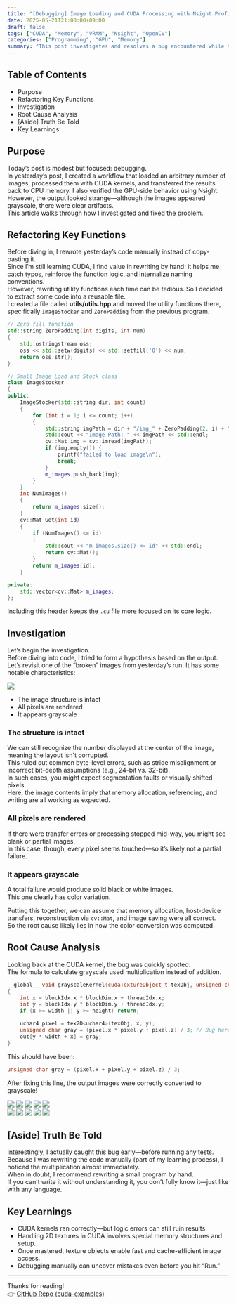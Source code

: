 ```yaml
---
title: "[Debugging] Image Loading and CUDA Processing with Nsight Profiling and OpenCV"
date: 2025-05-21T21:00:00+09:00
draft: false
tags: ["CUDA", "Memory", "VRAM", "Nsight", "OpenCV"]
categories: ["Programming", "GPU", "Memory"]
summary: "This post investigates and resolves a bug encountered while transferring 2D image data to device memory and processing it with CUDA kernels."
---
```


## Table of Contents
- Purpose
- Refactoring Key Functions
- Investigation
- Root Cause Analysis
- [Aside] Truth Be Told
- Key Learnings

## Purpose
Today’s post is modest but focused: debugging.  
In yesterday’s post, I created a workflow that loaded an arbitrary number of images, processed them with CUDA kernels, and transferred the results back to CPU memory. I also verified the GPU-side behavior using Nsight.  
However, the output looked strange—although the images appeared grayscale, there were clear artifacts.  
This article walks through how I investigated and fixed the problem.

## Refactoring Key Functions
Before diving in, I rewrote yesterday’s code manually instead of copy-pasting it.  
Since I’m still learning CUDA, I find value in rewriting by hand: it helps me catch typos, reinforce the function logic, and internalize naming conventions.  
However, rewriting utility functions each time can be tedious. So I decided to extract some code into a reusable file.  
I created a file called **utils/utils.hpp** and moved the utility functions there, specifically `ImageStocker` and `ZeroPadding` from the previous program.

```cpp
// Zero fill function
std::string ZeroPadding(int digits, int num)
{
    std::ostringstream oss;
    oss << std::setw(digits) << std::setfill('0') << num;
    return oss.str();
}

// Small Image Load and Stock class
class ImageStocker
{
public:
    ImageStocker(std::string dir, int count)
    {
        for (int i = 1; i <= count; i++)
        {
            std::string imgPath = dir + "/img_" + ZeroPadding(2, i) + ".png";
            std::cout << "Image Path: " << imgPath << std::endl;
            cv::Mat img = cv::imread(imgPath);
            if (img.empty()) {
                printf("failed to load image\n");
                break;
            }
            m_images.push_back(img);
        }
    } 
    int NumImages()
    {
        return m_images.size();
    }
    cv::Mat Get(int id)
    {
        if (NumImages() <= id)
        {
            std::cout << "m_images.size() <= id" << std::endl;
            return cv::Mat();
        }
        return m_images[id];
    }

private: 
    std::vector<cv::Mat> m_images;
};
```

Including this header keeps the `.cu` file more focused on its core logic.

## Investigation
Let’s begin the investigation.  
Before diving into code, I tried to form a hypothesis based on the output.  
Let’s revisit one of the “broken” images from yesterday’s run. It has some notable characteristics:

<div class="image-row">
  <img src="004_cuda-sequential_img_00.png" />
</div>

- The image structure is intact  
- All pixels are rendered  
- It appears grayscale  

### The structure is intact  
We can still recognize the number displayed at the center of the image, meaning the layout isn't corrupted.  
This ruled out common byte-level errors, such as stride misalignment or incorrect bit-depth assumptions (e.g., 24-bit vs. 32-bit).  
In such cases, you might expect segmentation faults or visually shifted pixels.  
Here, the image contents imply that memory allocation, referencing, and writing are all working as expected.

### All pixels are rendered  
If there were transfer errors or processing stopped mid-way, you might see blank or partial images.  
In this case, though, every pixel seems touched—so it’s likely not a partial failure.

### It appears grayscale  
A total failure would produce solid black or white images.  
This one clearly has color variation.

Putting this together, we can assume that memory allocation, host-device transfers, reconstruction via `cv::Mat`, and image saving were all correct.  
So the root cause likely lies in how the color conversion was computed.

## Root Cause Analysis
Looking back at the CUDA kernel, the bug was quickly spotted:  
The formula to calculate grayscale used multiplication instead of addition.

```cpp
__global__ void grayscaleKernel(cudaTextureObject_t texObj, unsigned char* out, int width, int height)
{
    int x = blockIdx.x * blockDim.x + threadIdx.x;
    int y = blockIdx.y * blockDim.y + threadIdx.y;
    if (x >= width || y >= height) return;

    uchar4 pixel = tex2D<uchar4>(texObj, x, y);
    unsigned char gray = (pixel.x * pixel.y + pixel.z) / 3; // Bug here!
    out[y * width + x] = gray;
}
```

This should have been:

```cpp
unsigned char gray = (pixel.x + pixel.y + pixel.z) / 3;
```

After fixing this line, the output images were correctly converted to grayscale!

<div class="image-row">
    <img src="005_cuda-sequential_debug_img_00.png" />
    <img src="005_cuda-sequential_debug_img_01.png" />
    <img src="005_cuda-sequential_debug_img_02.png" />
    <img src="005_cuda-sequential_debug_img_03.png" />
    <img src="005_cuda-sequential_debug_img_04.png" />
</div>
<div class="image-row">
    <img src="005_cuda-sequential_debug_img_05.png" />
    <img src="005_cuda-sequential_debug_img_06.png" />
    <img src="005_cuda-sequential_debug_img_07.png" />
    <img src="005_cuda-sequential_debug_img_08.png" />
    <img src="005_cuda-sequential_debug_img_09.png" />
</div>


## [Aside] Truth Be Told
Interestingly, I actually caught this bug early—before running any tests.  
Because I was rewriting the code manually (part of my learning process), I noticed the multiplication almost immediately.  
When in doubt, I recommend rewriting a small program by hand.  
If you can’t write it without understanding it, you don’t fully know it—just like with any language.

## Key Learnings
- CUDA kernels ran correctly—but logic errors can still ruin results.
- Handling 2D textures in CUDA involves special memory structures and setup.
- Once mastered, texture objects enable fast and cache-efficient image access.
- Debugging manually can uncover mistakes even before you hit “Run.”

---

Thanks for reading!  
👉 [GitHub Repo (cuda-examples)](https://github.com/yaikeda/cuda-examples/)
